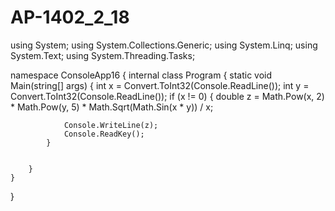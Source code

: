 # AP-1402_2_18
using System;
using System.Collections.Generic;
using System.Linq;
using System.Text;
using System.Threading.Tasks;

namespace ConsoleApp16
{
    internal class Program
    {
        static void Main(string[] args)
        {
            int x = Convert.ToInt32(Console.ReadLine());
            int y = Convert.ToInt32(Console.ReadLine());
            if (x != 0)
            {
                double z = Math.Pow(x, 2) * Math.Pow(y, 5) * Math.Sqrt(Math.Sin(x * y)) / x;
                       
                Console.WriteLine(z);
                Console.ReadKey();
            }


        }
    }
}
